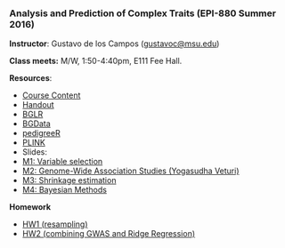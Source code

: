 ### Analysis and Prediction of Complex Traits (EPI-880  Summer 2016)


**Instructor**: Gustavo de los Campos (gustavoc@msu.edu)

**Class meets:** M/W, 1:50-4:40pm, E111 Fee Hall.

**Resources**:


  - [Course Content]( https://www.dropbox.com/s/fun60q4eevswgos/CourseContent.docx?dl=0 )
  - [Handout](https://www.dropbox.com/s/m1pyznfjnfyf5if/handout.docx?dl=0)
  - [BGLR](https://github.com/gdlc/bglr-r)
  - [BGData](https://github.com/quantgen/bgdata)
  - [pedigreeR](https://github.com/Rpedigree/pedigreeR)
  - [PLINK](http://pngu.mgh.harvard.edu/~purcell/plink/)
  - Slides:
  -  [M1: Variable selection](https://www.dropbox.com/s/pe9nvw1d6cnf22t/M1.pptx?dl=0)
  -  [M2: Genome-Wide Association Studies (Yogasudha Veturi)](https://www.dropbox.com/s/yepttjnfrq0s5p2/Lecture_3_BST880.pdf?dl=0)
  -  [M3: Shrinkage estimation](https://www.dropbox.com/s/0xf0h1cm4cmutpu/M2.pptx?dl=0)
  -  [M4: Bayesian Methods](https://www.dropbox.com/s/423cj2xob7apecv/M4.pptx?dl=0)
  
**Homework**
  - [HW1 (resampling)](https://github.com/gdlc/EPI-880/blob/master/assigments/HW1.md)
  - [HW2 (combining GWAS and Ridge Regression)](https://github.com/gdlc/EPI-880/blob/master/assigments/HW2.md)  
